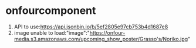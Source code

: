 # onfourcomponent
1) API to use:https://api.jsonbin.io/b/5ef2805e97cb753b4d1687e8
2) image unable to load:"image":"https://onfour-media.s3.amazonaws.com/upcoming_show_poster/Grasso's/Noriko.jpg"
